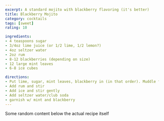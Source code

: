 ```yaml
---
excerpt: A standard mojito with blackberry flavoring (it's better)
title: Blackberry Mojito
category: cocktails
tags: [sweet]
rating: 10

ingredients:
- 4 teaspoons sugar
- 3/4oz lime juice (or 1/2 lime, 1/2 lemon?)
- 4oz seltzer water
- 2oz rum
- 8-12 blackberries (depending on size)
- 12 large mint leaves
- 6-8 ice cubes

directions:
- Put lime, sugar, mint leaves, blackberry in (in that order). Muddle fruit gently - do not break blackberries, only enough to release the juice
- Add rum and stir
- Add ice and stir gently
- Add seltzer water/club soda
- garnish w/ mint and blackberry
---
```


Some random content below the actual recipe itself